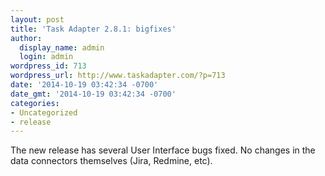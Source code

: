 ```yaml
---
layout: post
title: 'Task Adapter 2.8.1: bigfixes'
author:
  display_name: admin
  login: admin
wordpress_id: 713
wordpress_url: http://www.taskadapter.com/?p=713
date: '2014-10-19 03:42:34 -0700'
date_gmt: '2014-10-19 03:42:34 -0700'
categories:
- Uncategorized
- release
---
```

<p>The new release has several User Interface bugs fixed. No changes in the data connectors themselves (Jira, Redmine, etc).</p>
